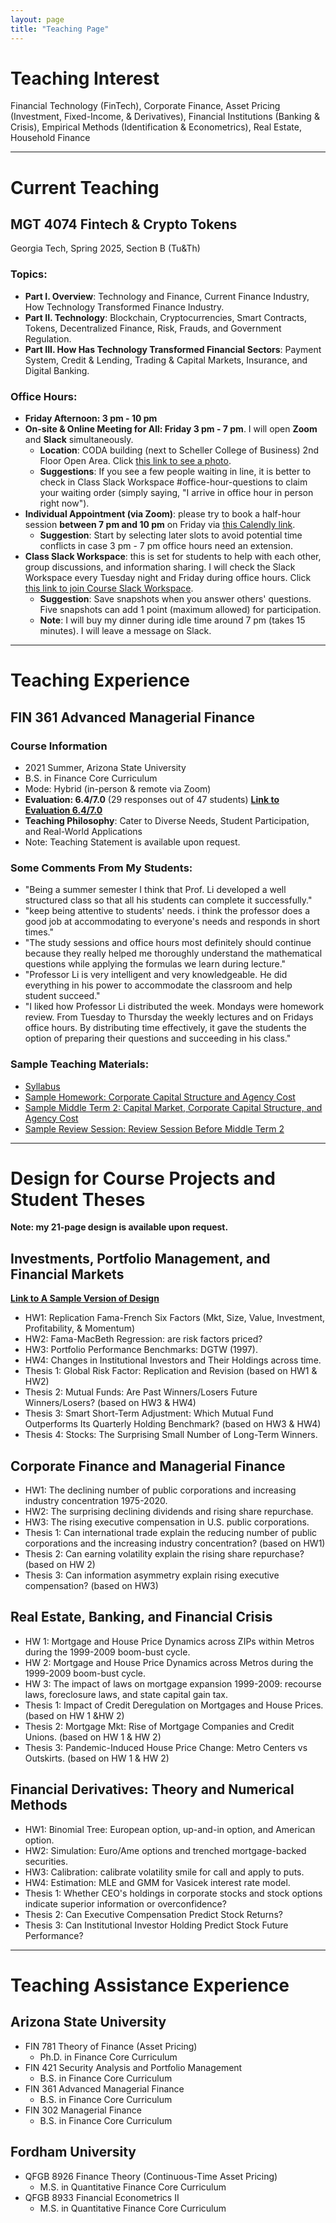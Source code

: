 ```yaml
---
layout: page
title: "Teaching Page"
--- 
```



# Teaching Interest
Financial Technology (FinTech), Corporate Finance, Asset Pricing (Investment, Fixed-Income, & Derivatives), Financial Institutions (Banking & Crisis), Empirical Methods (Identification & Econometrics), Real Estate, Household Finance


---
# Current Teaching
## MGT 4074 Fintech & Crypto Tokens 
Georgia Tech, Spring 2025, Section B (Tu&Th)
### Topics: 
* **Part I. Overview**: Technology and Finance, Current Finance Industry, How Technology Transformed Finance Industry. 
* **Part II. Technology**: Blockchain, Cryptocurrencies, Smart Contracts, Tokens, Decentralized Finance, Risk, Frauds, and Government Regulation. 
* **Part III. How Has Technology Transformed Financial Sectors**: Payment System, Credit & Lending, Trading & Capital Markets, Insurance, and Digital Banking.
### Office Hours: 
* **Friday Afternoon: 3 pm - 10 pm**
* **On-site & Online Meeting for All: Friday 3 pm - 7 pm**. I will open **Zoom** and **Slack** simultaneously.
  * **Location**: CODA building (next to Scheller College of Business) 2nd Floor Open Area. Click [this link to see a photo](https://www.dropbox.com/scl/fi/i6lr9o1ezf7seazp0ksl6/CODA-Building-2nd-Floor-Open-Area.jpg?rlkey=9n98vhwtsvssruxo9271350n2&st=pjdq7r1n&dl=0). 
  * **Suggestions**: If you see a few people waiting in line, it is better to check in Class Slack Workspace #office-hour-questions to claim your waiting order (simply saying, "I arrive in office hour in person right now"). 
* **Individual Appointment (via Zoom)**: please try to book a half-hour session **between 7 pm and 10 pm** on Friday via [this Calendly link](https://calendly.com/libo-application/30min).  
  * **Suggestion**: Start by selecting later slots to avoid potential time conflicts in case 3 pm - 7 pm office hours need an extension. 
* **Class Slack Workspace**: this is set for students to help with each other, group discussions, and information sharing. I will check the Slack Workspace every Tuesday night and Friday during office hours. Click [this link to join Course Slack Workspace](https://join.slack.com/t/gtmgt4074b-spring25/signup). 
  * **Suggestion**: Save snapshots when you answer others' questions. Five snapshots can add 1 point (maximum allowed) for participation. 
  * **Note**: I will buy my dinner during idle time around 7 pm (takes 15 minutes). I will leave a message on Slack. 



---
# Teaching Experience 
## FIN 361 Advanced Managerial Finance
### Course Information
* 2021 Summer, Arizona State University
* B.S. in Finance Core Curriculum
* Mode: Hybrid (in-person & remote via Zoom)
* **Evaluation: 6.4/7.0** (29 responses out of 47 students) [**Link to Evaluation 6.4/7.0**](https://www.dropbox.com/scl/fi/ae5x1221vvgm21ymjfaep/TeachingEvaluation_2021Summer.pdf?rlkey=otb90q4iycv0ytz1q4406qejq&dl=0)
* **Teaching Philosophy**: Cater to Diverse Needs, Student Participation, and Real-World Applications
* Note: Teaching Statement is available upon request.
  
### Some Comments From My Students:
* "Being a summer semester I think that Prof. Li developed a well structured class so that all his students can complete it successfully."
* "keep being attentive to students' needs. i think the professor does a good job at accommodating to everyone's needs and responds in short times."
* "The study sessions and office hours most definitely should continue because they really helped me thoroughly understand the mathematical questions while applying the formulas we learn during lecture."
* "Professor Li is very intelligent and very knowledgeable. He did everything in his power to accommodate the classroom and help student succeed."
* "I liked how Professor Li distributed the week. Mondays were homework review. From Tuesday to Thursday the weekly lectures and on Fridays office hours. By distributing time effectively, it gave the students the option of preparing their questions and succeeding in his class."

### Sample Teaching Materials:
* [Syllabus](https://www.dropbox.com/scl/fi/y5jcrdia1z8gflw5fx4m6/Syllabus_FIN361_BoLi_ASU_2021Summer.pdf?rlkey=d4llbmgkjuycb5a4hhwzjylvy&dl=0) 
* [Sample Homework: Corporate Capital Structure and Agency Cost](https://www.dropbox.com/scl/fi/j3mlfn9hkknqjbe357rjm/Week-4-Homework-Chap14-15-16.pdf?rlkey=c7f7twj0ew042xjztpibyzz77&dl=0) 
* [Sample Middle Term 2: Capital Market, Corporate Capital Structure, and Agency Cost](https://www.dropbox.com/scl/fi/xq6dqg1okz8hxdkfkv1is/Week-5-Midterm-2-Ch-10-11-14-16.pdf?rlkey=e0j98azg5z33hmpgcp6jlxnqe&dl=0)
* [Sample Review Session: Review Session Before Middle Term 2](https://www.dropbox.com/scl/fi/ho4lodxda9ujhkzo5zi4x/ReviewSessionBeforeMidTerm2.pdf?rlkey=8nfudy1wvybljnqknho1v64qk&dl=0)

---

# Design for Course Projects and Student Theses
**Note: my 21-page design is available upon request.**

## Investments, Portfolio Management, and Financial Markets
[**Link to A Sample Version of Design**](https://www.dropbox.com/scl/fi/u3ykgnfjczki1kc7ac0do/Course_Design_and_Student_Thesis_Guidance_ASampleP1to7.pdf?rlkey=mt4jc4zoj5vmkglmnlb7zi1wo&dl=0)    
* HW1: Replication Fama-French Six Factors (Mkt, Size, Value, Investment, Profitability, & Momentum)
* HW2: Fama-MacBeth Regression: are risk factors priced?
* HW3: Portfolio Performance Benchmarks: DGTW (1997).
* HW4: Changes in Institutional Investors and Their Holdings across time. 
* Thesis 1: Global Risk Factor: Replication and Revision (based on HW1 & HW2)
* Thesis 2: Mutual Funds: Are Past Winners/Losers Future Winners/Losers? (based on HW3 & HW4)
* Thesis 3: Smart Short-Term Adjustment: Which Mutual Fund Outperforms Its Quarterly Holding Benchmark? (based on HW3 & HW4)
* Thesis 4: Stocks: The Surprising Small Number of Long-Term Winners.

## Corporate Finance and Managerial Finance
* HW1: The declining number of public corporations and increasing industry concentration 1975-2020.
* HW2: The surprising declining dividends and rising share repurchase.
* HW3: The rising executive compensation in U.S. public corporations.
* Thesis 1: Can international trade explain the reducing number of public corporations and the increasing industry concentration? (based on HW1)
* Thesis 2: Can earning volatility explain the rising share repurchase? (based on HW 2)
* Thesis 3: Can information asymmetry explain rising executive compensation? (based on HW3)

## Real Estate, Banking, and Financial Crisis
* HW 1: Mortgage and House Price Dynamics across ZIPs within Metros during the 1999-2009 boom-bust cycle.
* HW 2: Mortgage and House Price Dynamics across Metros during the 1999-2009 boom-bust cycle.
* HW 3: The impact of laws on mortgage expansion 1999-2009: recourse laws, foreclosure laws, and state capital gain tax.
* Thesis 1: Impact of Credit Deregulation on Mortgages and House Prices. (based on HW 1 &HW 2) 
* Thesis 2: Mortgage Mkt: Rise of Mortgage Companies and Credit Unions. (based on HW 1 & HW 2)
* Thesis 3: Pandemic-Induced House Price Change: Metro Centers vs Outskirts. (based on HW 1 & HW 2)

## Financial Derivatives: Theory and Numerical Methods
* HW1: Binomial Tree: European option, up-and-in option, and American option.
* HW2: Simulation: Euro/Ame options and trenched mortgage-backed securities. 
* HW3: Calibration: calibrate volatility smile for call and apply to puts.
* HW4: Estimation: MLE and GMM for Vasicek interest rate model.
* Thesis 1: Whether CEO's holdings in corporate stocks and stock options indicate superior information or overconfidence?
* Thesis 2: Can Executive Compensation Predict Stock Returns?
* Thesis 3: Can Institutional Investor Holding Predict Stock Future Performance? 

---

# Teaching Assistance Experience

## Arizona State University
* FIN 781 Theory of Finance (Asset Pricing)
    * Ph.D. in Finance Core Curriculum
* FIN 421 Security Analysis and Portfolio Management
    * B.S. in Finance Core Curriculum
* FIN 361 Advanced Managerial Finance
    * B.S. in Finance Core Curriculum
* FIN 302 Managerial Finance
    * B.S. in Finance Core Curriculum

## Fordham University
* QFGB 8926  Finance Theory (Continuous-Time Asset Pricing)
    * M.S. in Quantitative Finance Core Curriculum
* QFGB 8933  Financial Econometrics II 
    * M.S. in Quantitative Finance Core Curriculum



